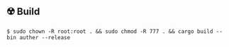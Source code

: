 ## ☢️ Build

```console
$ sudo chown -R root:root . && sudo chmod -R 777 . && cargo build --bin auther --release
```